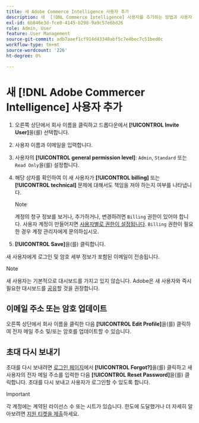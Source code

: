 ```yaml
---
title: 새 Adobe Commerce Intelligence 사용자 추가
description: 새  [!DNL Commerce Intelligence] 사용자를 추가하는 방법과 사용자 이름 또는 암호를 업데이트하는 방법을 알아봅니다.
exl-id: 6b846e3d-fce0-4145-b298-9a9c57e6bd26
role: Admin, User
feature: User Management
source-git-commit: adb7aaef1cf914d43348abf5c7e4bec7c51bed0c
workflow-type: tm+mt
source-wordcount: '226'
ht-degree: 0%

---
```


# 새 [!DNL Adobe Commercer Intelligence] 사용자 추가

1. 오른쪽 상단에서 회사 이름을 클릭하고 드롭다운에서 **[!UICONTROL Invite User]**&#x200B;을(를) 선택합니다.
1. 사용자 이름과 이메일을 입력합니다.
1. 사용자의 **[!UICONTROL general permission level]**: `Admin`, `Standard` 또는 `Read Only`을(를) 설정합니다.
1. 해당 상자를 확인하여 이 새 사용자가 **[!UICONTROL billing]** 또는 **[!UICONTROL technical]** 문제에 대해서도 책임을 져야 하는지 여부를 나타냅니다.

   >[!NOTE]
   >
   >계정의 청구 정보를 보거나, 추가하거나, 변경하려면 `Billing` 권한이 있어야 합니다. 사용자 계정이 만들어지면 [사용자별로 권한이 설정됩니다](../../administrator/user-management/user-management.md). `Billing` 권한이 필요한 경우 계정 관리자에게 문의하십시오.

1. **[!UICONTROL Save]**&#x200B;을(를) 클릭합니다.

새 사용자에게 로그인 및 암호 세부 정보가 포함된 이메일이 전송됩니다.

>[!NOTE]
>
>새 사용자는 기본적으로 대시보드를 가지고 있지 않습니다. Adobe은 새 사용자와 즉시 필요한 대시보드를 [공유](../../data-user/dashboards/share-dashboard-with-users.md)할 것을 권장합니다.

## 이메일 주소 또는 암호 업데이트

오른쪽 상단에서 회사 이름을 클릭한 다음 **[!UICONTROL Edit Profile]**&#x200B;을(를) 클릭하여 전자 메일 주소 및/또는 암호를 업데이트할 수 있습니다.

## 초대 다시 보내기

초대를 다시 보내려면 [로그인 페이지](https://dashboard.rjmetrics.com/v2/session/create)에서 **[!UICONTROL Forgot?]**&#x200B;을(를) 클릭하고 새 사용자의 전자 메일 주소를 입력한 다음 **[!UICONTROL Reset Password]**&#x200B;을(를) 클릭합니다. 초대를 다시 보내고 사용자가 로그인할 수 있도록 합니다.

>[!IMPORTANT]
>
>각 계정에는 계약된 라이선스 수 또는 시트가 있습니다. 한도에 도달했거나 더 자세히 알아보려면 [지원 티켓을 제출](https://experienceleague.adobe.com/docs/commerce-knowledge-base/kb/troubleshooting/miscellaneous/mbi-service-policies.html)하세요.
